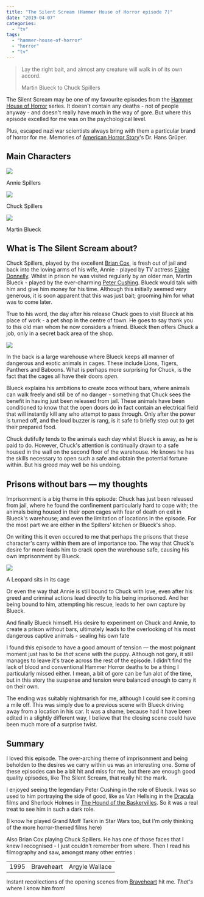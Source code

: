 ```yaml
---
title: "The Silent Scream (Hammer House of Horror episode 7)"
date: "2019-04-07"
categories: 
  - "tv"
tags: 
  - "hammer-house-of-horror"
  - "horror"
  - "tv"
---
```


> Lay the right bait, and almost any creature will walk in of its own accord.
> 
> Martin Blueck to Chuck Spillers

The Silent Scream may be one of my favourite episodes from the [Hammer House of Horror](/tag/hammer-house-of-horror/) series. It doesn't contain any deaths - not of people anyway - and doesn't really have much in the way of gore. But where this episode excelled for me was on the psychological level.

Plus, escaped nazi war scientists always bring with them a particular brand of horror for me. Memories of [American Horror Story](https://en.wikipedia.org/wiki/American_Horror_Story:_Asylum)'s Dr. Hans Grüper.

## Main Characters

[![](images/Elaine-Donnelly-as-Annie-Spillers.jpg)](https://davidpeach.co.uk/wp-content/uploads/2023/05/Elaine-Donnelly-as-Annie-Spillers.jpg)

Annie Spillers

[![](images/Brian-Cox-as-Chuck-Spillers.jpg)](https://davidpeach.co.uk/wp-content/uploads/2023/05/Brian-Cox-as-Chuck-Spillers.jpg)

Chuck Spillers

[![](images/Peter-Cushing-as-Martin-Blueck.jpg)](https://davidpeach.co.uk/wp-content/uploads/2023/05/Peter-Cushing-as-Martin-Blueck.jpg)

Martin Blueck

## What is The Silent Scream about?

Chuck Spillers, played by the excellent [Brian Cox](https://en.wikipedia.org/wiki/Brian_Cox_(actor)), is fresh out of jail and back into the loving arms of his wife, Annie - played by TV actress [Elaine Donnelly](https://en.wikipedia.org/wiki/Elaine_Donnelly_(actress)). Whilst in prison he was visited regularly by an older man, Martin Blueck - played by the ever-charming [Peter Cushing](https://en.wikipedia.org/wiki/Peter_Cushing). Blueck would talk with him and give him money for his time. Although this initially seemed very generous, it is soon apparent that this was just bait; grooming him for what was to come later.

True to his word, the day after his release Chuck goes to visit Blueck at his place of work - a pet shop in the centre of town. He goes to say thank you to this old man whom he now considers a friend. Blueck then offers Chuck a job, only in a secret back area of the shop.

![](images/Chuck-and-Annie-Spillers-are-reunited-1024x554.jpg)

In the back is a large warehouse where Blueck keeps all manner of dangerous and exotic animals in cages. These include Lions, Tigers, Panthers and Baboons. What is perhaps more surprising for Chuck, is the fact that the cages all have their doors _open_.

Blueck explains his ambitions to create zoos without bars, where animals can walk freely and still be of no danger - something that Chuck sees the benefit in having just been released from jail. These animals have been conditioned to know that the open doors do in fact contain an electrical field that will instantly kill any who attempt to pass through. Only after the power is turned off, and the loud buzzer is rang, is it safe to briefly step out to get their prepared food.

Chuck dutifully tends to the animals each day whilst Blueck is away, as he is paid to do. However, Chuck's attention is continually drawn to a safe housed in the wall on the second floor of the warehouse. He knows he has the skills necessary to open such a safe and obtain the potential fortune within. But his greed may well be his undoing.

## Prisons without bars — my thoughts

Imprisonment is a big theme in this episode: Chuck has just been released from jail, where he found the confinement particularly hard to cope with; the animals being housed in their open cages with fear of death on exit in Blueck's warehouse; and even the limitation of locations in the episode. For the most part we are either in the Spillers' kitchen or Blueck's shop.

On writing this it even occured to me that perhaps the prisons that these character's carry within them are of importance too. The way that Chuck's desire for more leads him to crack open the warehouse safe, causing his own imprisonment by Blueck.

[![](images/A-Leopard-sits-in-one-of-Bluecks-cages.jpg)](https://davidpeach.co.uk/wp-content/uploads/2023/05/A-Leopard-sits-in-one-of-Bluecks-cages.jpg)

A Leopard sits in its cage

Or even the way that Annie is still bound to Chuck with love, even after his greed and criminal actions lead directly to his being imprisoned. And her being bound to him, attempting his rescue, leads to her own capture by Blueck.

And finally Blueck himself. His desire to experiment on Chuck and Annie, to create a prison without bars, ultimately leads to the overlooking of his most dangerous captive animals - sealing his own fate

I found this episode to have a good amount of tension — the most poignant moment just has to be _that_ scene with the puppy. Although not gory, it still manages to leave it's trace across the rest of the episode. I didn't find the lack of blood and conventional Hammer Horror deaths to be a thing I particularly missed either. I mean, a bit of gore can be fun alot of the time, but in this story the suspense and tension were balanced enough to carry it on their own.

The ending was suitably nightmarish for me, although I could see it coming a mile off. This was simply due to a previous scene with Blueck driving away from a location in his car. It was a shame, because had it have been edited in a slightly different way, I believe that the closing scene could have been much more of a surprise twist.  

## Summary

I loved this episode. The over-arching theme of imprisonment and being beholden to the desires we carry within us was an interesting one. Some of these episodes can be a bit hit and miss for me, but there are enough good quality episodes, like The Silent Scream, that really hit the mark.

I enjoyed seeing the legendary Peter Cushing in the role of Blueck. I was so used to him portraying the side of good, like as Van Hellsing in the [Dracula](https://en.wikipedia.org/wiki/Dracula_(1958_film)) films and Sherlock Holmes in [The Hound of the Baskervilles](https://en.wikipedia.org/wiki/The_Hound_of_the_Baskervilles_(1959_film)). So it was a real treat to see him in such a dark role.

(I know he played Grand Moff Tarkin in Star Wars too, but I'm only thinking of the more horror-themed films here)

Also Brian Cox playing Chuck Spillers. He has one of those faces that I knew I recognised - I just couldn't remember from where. Then I read his filmography and saw, amongst many other entries :

<table><tbody><tr><td>1995</td><td>Braveheart</td><td>Argyle Wallace</td></tr></tbody></table>

Instant recollections of the opening scenes from [Braveheart](https://en.wikipedia.org/wiki/Braveheart) hit me. _That's_ where I know him from!
